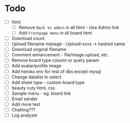 # Todo

* [ ] html
    * [ ] Remove `Back to admin` in all html - Use Admin link
    * [ ] Add `Frontpage menu` in all board html
* [ ] Download count
* [ ] Upload filename manage - Upload-xxxx -> hashed name
* [ ] Download original filename
* [ ] Comment enhancement - file/image upload, etc.
* [ ] Remove board type column or query param
* [ ] Add avatar/profile image
* [ ] Add heroku env for rest of dbs except mysql
* [ ] Change datalist to select
* [ ] Add sheet type - custom board type
* [ ] beauty cuty html, css
* [ ] Sample menu - eg. board link
* [ ] Email sender
* [ ] Add more test
* [ ] Chatting???
* [ ] Log analyzer